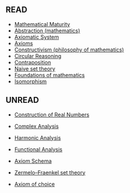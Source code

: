 ## READ

* [Mathematical Maturity](https://en.wikipedia.org/wiki/Mathematical_maturity)
* [Abstraction (mathematics)](https://en.wikipedia.org/wiki/Abstraction_(mathematics))
* [Axiomatic System](https://en.wikipedia.org/wiki/Axiomatic_system)
* [Axioms](https://en.wikipedia.org/wiki/Axiom)
* [Constructivism (philosophy of mathematics)](https://en.wikipedia.org/wiki/Constructivism_(philosophy_of_mathematics))
* [Circular Reasoning](https://en.wikipedia.org/wiki/Circular_reasoning)
* [Contraposition](https://en.wikipedia.org/wiki/Contraposition)
* [Naive set theory](https://en.wikipedia.org/wiki/Naive_set_theory)
* [Foundations of mathematics](https://en.wikipedia.org/wiki/Foundations_of_mathematics)
* [Isomorphism](https://en.wikipedia.org/wiki/Isomorphism)


## UNREAD

* [Construction of Real Numbers](https://en.wikipedia.org/wiki/Construction_of_the_real_numbers)
* [Complex Analysis](https://en.wikipedia.org/wiki/Complex_analysis)
* [Harmonic Analysis](https://en.wikipedia.org/wiki/Harmonic_analysis)
* [Functional Analysis](https://en.wikipedia.org/wiki/Functional_analysis)


* [Axiom Schema](https://en.wikipedia.org/wiki/Axiom_schema)






* [Zermelo–Fraenkel set theory](https://en.wikipedia.org/wiki/Zermelo%E2%80%93Fraenkel_set_theory)
* [Axiom of choice](https://en.wikipedia.org/wiki/Axiom_of_choice)
